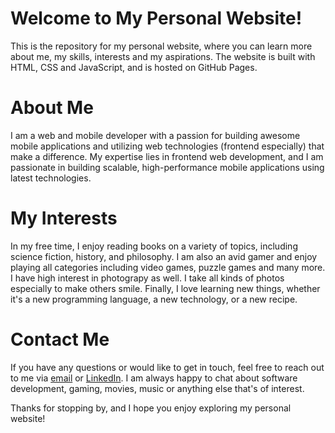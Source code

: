 # **Welcome to My Personal Website!**

This is the repository for my personal website, where you can learn more about me, my skills, interests and my aspirations. The website is built with HTML, CSS and JavaScript, and is hosted on GitHub Pages.

# **About Me**

I am a web and mobile developer with a passion for building awesome mobile applications and utilizing web technologies (frontend especially) that make a difference. My expertise lies in frontend web development, and I am passionate in building scalable, high-performance mobile applications using latest technologies.

# **My Interests**

In my free time, I enjoy reading books on a variety of topics, including science fiction, history, and philosophy. I am also an avid gamer and enjoy playing all categories including video games, puzzle games and many more. I have high interest in photograpy as well. I take all kinds of photos especially to make others smile. Finally, I love learning new things, whether it's a new programming language, a new technology, or a new recipe.

# **Contact Me**
If you have any questions or would like to get in touch, feel free to reach out to me via [email](mailto:ggakpetor21@gmail.com) or [LinkedIn](https://www.linkedin.com/in/gideon-gakpetor-726378211). I am always happy to chat about software development, gaming, movies, music or anything else that's of interest.

Thanks for stopping by, and I hope you enjoy exploring my personal website!